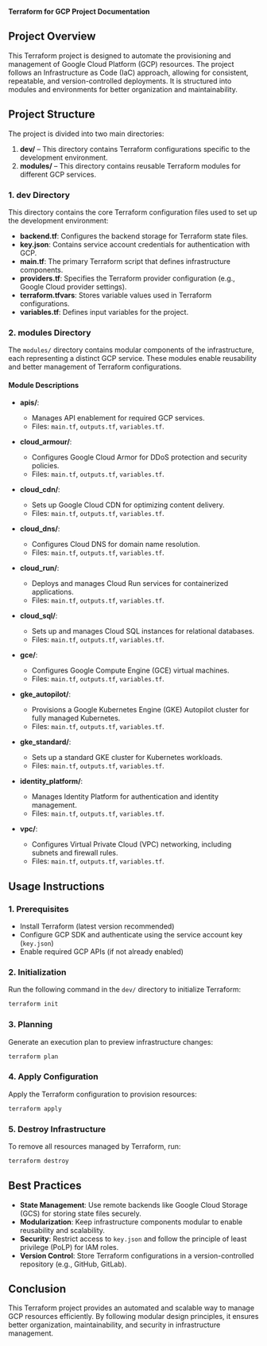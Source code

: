 **Terraform for GCP Project Documentation**

## **Project Overview**
This Terraform project is designed to automate the provisioning and management of Google Cloud Platform (GCP) resources. The project follows an Infrastructure as Code (IaC) approach, allowing for consistent, repeatable, and version-controlled deployments. It is structured into modules and environments for better organization and maintainability.

## **Project Structure**
The project is divided into two main directories:
1. **dev/** – This directory contains Terraform configurations specific to the development environment.
2. **modules/** – This directory contains reusable Terraform modules for different GCP services.

### **1. dev Directory**
This directory contains the core Terraform configuration files used to set up the development environment:
- **backend.tf**: Configures the backend storage for Terraform state files.
- **key.json**: Contains service account credentials for authentication with GCP.
- **main.tf**: The primary Terraform script that defines infrastructure components.
- **providers.tf**: Specifies the Terraform provider configuration (e.g., Google Cloud provider settings).
- **terraform.tfvars**: Stores variable values used in Terraform configurations.
- **variables.tf**: Defines input variables for the project.

### **2. modules Directory**
The `modules/` directory contains modular components of the infrastructure, each representing a distinct GCP service. These modules enable reusability and better management of Terraform configurations.

#### **Module Descriptions**

- **apis/**:
  - Manages API enablement for required GCP services.
  - Files: `main.tf`, `outputs.tf`, `variables.tf`.

- **cloud_armour/**:
  - Configures Google Cloud Armor for DDoS protection and security policies.
  - Files: `main.tf`, `outputs.tf`, `variables.tf`.

- **cloud_cdn/**:
  - Sets up Google Cloud CDN for optimizing content delivery.
  - Files: `main.tf`, `outputs.tf`, `variables.tf`.

- **cloud_dns/**:
  - Configures Cloud DNS for domain name resolution.
  - Files: `main.tf`, `outputs.tf`, `variables.tf`.

- **cloud_run/**:
  - Deploys and manages Cloud Run services for containerized applications.
  - Files: `main.tf`, `outputs.tf`, `variables.tf`.

- **cloud_sql/**:
  - Sets up and manages Cloud SQL instances for relational databases.
  - Files: `main.tf`, `outputs.tf`, `variables.tf`.

- **gce/**:
  - Configures Google Compute Engine (GCE) virtual machines.
  - Files: `main.tf`, `outputs.tf`, `variables.tf`.

- **gke_autopilot/**:
  - Provisions a Google Kubernetes Engine (GKE) Autopilot cluster for fully managed Kubernetes.
  - Files: `main.tf`, `outputs.tf`, `variables.tf`.

- **gke_standard/**:
  - Sets up a standard GKE cluster for Kubernetes workloads.
  - Files: `main.tf`, `outputs.tf`, `variables.tf`.

- **identity_platform/**:
  - Manages Identity Platform for authentication and identity management.
  - Files: `main.tf`, `outputs.tf`, `variables.tf`.

- **vpc/**:
  - Configures Virtual Private Cloud (VPC) networking, including subnets and firewall rules.
  - Files: `main.tf`, `outputs.tf`, `variables.tf`.

## **Usage Instructions**
### **1. Prerequisites**
- Install Terraform (latest version recommended)
- Configure GCP SDK and authenticate using the service account key (`key.json`)
- Enable required GCP APIs (if not already enabled)

### **2. Initialization**
Run the following command in the `dev/` directory to initialize Terraform:
```sh
terraform init
```

### **3. Planning**
Generate an execution plan to preview infrastructure changes:
```sh
terraform plan
```

### **4. Apply Configuration**
Apply the Terraform configuration to provision resources:
```sh
terraform apply
```

### **5. Destroy Infrastructure**
To remove all resources managed by Terraform, run:
```sh
terraform destroy
```

## **Best Practices**
- **State Management**: Use remote backends like Google Cloud Storage (GCS) for storing state files securely.
- **Modularization**: Keep infrastructure components modular to enable reusability and scalability.
- **Security**: Restrict access to `key.json` and follow the principle of least privilege (PoLP) for IAM roles.
- **Version Control**: Store Terraform configurations in a version-controlled repository (e.g., GitHub, GitLab).

## **Conclusion**
This Terraform project provides an automated and scalable way to manage GCP resources efficiently. By following modular design principles, it ensures better organization, maintainability, and security in infrastructure management.

